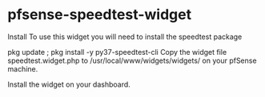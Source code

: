 # pfsense-speedtest-widget

Install
To use this widget you will need to install the speedtest package

pkg update ; pkg install -y py37-speedtest-cli
Copy the widget file speedtest.widget.php to /usr/local/www/widgets/widgets/ on your pfSense machine.

Install the widget on your dashboard.
